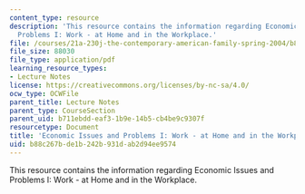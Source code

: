 ```yaml
---
content_type: resource
description: 'This resource contains the information regarding Economic Issues and
  Problems I: Work - at Home and in the Workplace.'
file: /courses/21a-230j-the-contemporary-american-family-spring-2004/b88c267bde1b242b931dab2d94ee9574_MIT21A_230JS04_econissues1.pdf
file_size: 88030
file_type: application/pdf
learning_resource_types:
- Lecture Notes
license: https://creativecommons.org/licenses/by-nc-sa/4.0/
ocw_type: OCWFile
parent_title: Lecture Notes
parent_type: CourseSection
parent_uid: b711ebdd-eaf3-1b9e-14b5-cb4be9c9307f
resourcetype: Document
title: 'Economic Issues and Problems I: Work - at Home and in the Workplace'
uid: b88c267b-de1b-242b-931d-ab2d94ee9574
---
```

This resource contains the information regarding Economic Issues and Problems I: Work - at Home and in the Workplace.